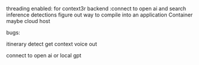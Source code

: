 threading enabled:
for context3r backend :connect to open ai and search inference detections 
figure out way to compile into an application
Container maybe
cloud host



bugs:

itinerary
detect
get context
voice out


connect to open ai or local gpt